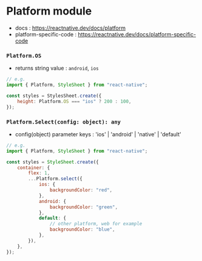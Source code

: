 # Platform module

-   docs : https://reactnative.dev/docs/platform
-   platform-specific-code : https://reactnative.dev/docs/platform-specific-code

### `Platform.OS`

-   returns string value : `android`, `ios`

```js
// e.g.
import { Platform, StyleSheet } from "react-native";

const styles = StylesSheet.create({
    height: Platform.OS === "ios" ? 200 : 100,
});
```

### `Platform.Select(config: object): any`

-   config(object) parameter keys : 'ios' | 'android' | 'native' | 'default'

```js
// e.g.
import { Platform, StyleSheet } from "react-native";

const styles = StyleSheet.create({
    container: {
        flex: 1,
        ...Platform.select({
            ios: {
                backgroundColor: "red",
            },
            android: {
                backgroundColor: "green",
            },
            default: {
                // other platform, web for example
                backgroundColor: "blue",
            },
        }),
    },
});
```
